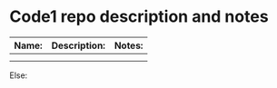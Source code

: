 # Code1 repo description and notes


Name: | Description: | Notes:
----- | ------------ | ------------
||
||



Else:
